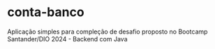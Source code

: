 # conta-banco
Aplicação simples para compleção de desafio proposto no Bootcamp Santander/DIO 2024 - Backend com Java
